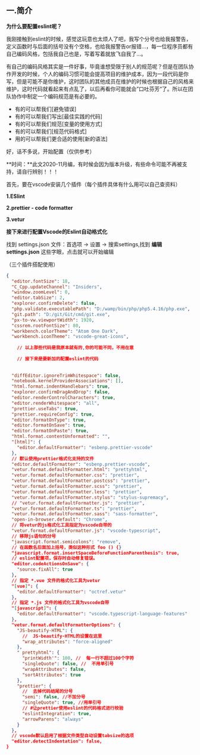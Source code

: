 ## 一.简介

**为什么要配置eslint呢？**

​	我刚接触到eslint的时候，感觉这玩意也太烦人了吧，我写个分号也给我报警告，定义函数时与后面的括号没有个空格，也给我报警告or报错...，每一位程序员都有自己编码风格，包括我自己也是，写着写着就放飞自我了...。

​	有自己的编码风格其实是一件好事，毕竟谁想受限于别人的规范呢？但是在团队协作开发的时候，个人的编码习惯可能会提高项目的维护成本，因为一段代码是你写，但是可能不是你维护，这时团队的其他成员在维护的时候也根据自己的风格来维护，这时代码就看起来有点乱了，以后再看你可能就会”口吐芬芳“了。所以在团队协作中制定一个编码规范是有必要的。

- 有的可以帮我们[避免错误]
- 有的可以帮我们写出[最佳实践的代码]
- 有的可以帮我们规范[变量的使用方式]
- 有的可以帮我们[规范代码格式]
- 用的可以帮我们更合适的使用[新的语法]



好，话不多说，开始配置（仅供参考）

**时间：**此文2020-11月编，有时候会因为版本升级，有些命令可能不再被支持，请自行辨别！！！

首先，要在vscode安装几个插件（每个插件具体有什么用可以自己查资料）

**1.ESlint**

**2.prettier  - code formatter**

**3.vetur**



**接下来进行配置Vscode的Eslint自动格式化**

找到 settings.json 文件：首选项 -> 设置 -> 搜索settings,找到 **编辑settings.json** 这些字眼，点击就可以开始编辑

（三个插件搭配使用）

```json
{
  "editor.fontSize": 18,
  "C_Cpp.updateChannel": "Insiders",
  "window.zoomLevel": 0,
  "editor.tabSize": 2,
  "explorer.confirmDelete": false,
  "php.validate.executablePath": "D:/wamp/bin/php/php5.4.16/php.exe",
  "git.path": "D:/git/Git/cmd/git.exe",
  "px-to-vw.viewportWidth": 1920,
  "cssrem.rootFontSize": 80,
  "workbench.colorTheme": "Atom One Dark",
  "workbench.iconTheme": "vscode-great-icons",
    
    // 以上那些代码是我原本就有的,你的可能不同，不用在意
    
    // 接下来是要新加的配置eslint的代码
    
    
  "diffEditor.ignoreTrimWhitespace": false,
  "notebook.kernelProviderAssociations": [],
  "html.format.indentHandlebars": true,
  "explorer.confirmDragAndDrop": false,
  "editor.renderControlCharacters": true,
  "editor.renderWhitespace": "all",
  "prettier.useTabs": true,
  "prettier.requireConfig": true,
  "editor.formatOnType": true,
  "editor.formatOnSave": true,
  "editor.formatOnPaste": true,
  "html.format.contentUnformatted": "",
  "[html]": {
    "editor.defaultFormatter": "esbenp.prettier-vscode"
  },
  // 默认使用prettier格式化支持的文件
  "editor.defaultFormatter": "esbenp.prettier-vscode",
  "vetur.format.defaultFormatter.html": "prettyhtml",
  "vetur.format.defaultFormatter.css": "prettier",
  "vetur.format.defaultFormatter.postcss": "prettier",
  "vetur.format.defaultFormatter.scss": "prettier",
  "vetur.format.defaultFormatter.less": "prettier",
  "vetur.format.defaultFormatter.stylus": "stylus-supremacy",
  // "vetur.format.defaultFormatter.js": "prettier",
  "vetur.format.defaultFormatter.ts": "prettier",
  "vetur.format.defaultFormatter.sass": "sass-formatter",
  "open-in-browser.default": "Chrome",
  // 将vetur的js格式化工具指定为vscode自带的
  "vetur.format.defaultFormatter.js": "vscode-typescript",
  // 移除js语句的分号
  "javascript.format.semicolons": "remove",
  // 在函数名后面加上括号，类似这种形式 foo () {}
  "javascript.format.insertSpaceBeforeFunctionParenthesis": true,
  // eslint配置项，保存时自动修复错误。
  "editor.codeActionsOnSave": {
    "source.fixAll": true
  },
  // 指定 *.vue 文件的格式化工具为vetur
  "[vue]": {
    "editor.defaultFormatter": "octref.vetur"
  },
  // 指定 *.js 文件的格式化工具为vscode自带
  "[javascript]": {
    "editor.defaultFormatter": "vscode.typescript-language-features"
  },
  "vetur.format.defaultFormatterOptions": {
    "JS-beautify-HTML": {
      //  JS-beautify-HTML的设置在这里
      "wrap_attributes": "force-aligned"
    },
    " prettyhtml": {
      "printWidth'": 100, //  每一行不超过100个字符
      "singleQuote": false, //  不用单引号
      "wrapAttributes": false,
      "sortAttributes": true
    },
    "prettier": {
      //  去掉代码结尾的分号
      "semi": false, //不加分号
      "singleQuote": true, //用单引号
      // #让prettier使用eslint的代码格式进行校验
      "eslintIntegration": true,
      "arrowParens": "always"
    }
  },
  // vscode默认启用了根据文件类型自动设置tabsize的选项
  "editor.detectIndentation": false,
}
```

